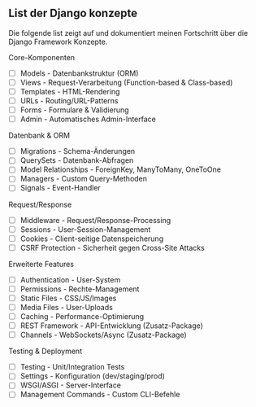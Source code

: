 ## List der Django konzepte

Die folgende list zeigt auf und dokumentiert meinen Fortschritt über die Django Framework Konzepte.

Core-Komponenten

- [ ] Models - Datenbankstruktur (ORM)
- [ ] Views - Request-Verarbeitung (Function-based & Class-based)
- [ ] Templates - HTML-Rendering
- [ ] URLs - Routing/URL-Patterns
- [ ] Forms - Formulare & Validierung
- [ ] Admin - Automatisches Admin-Interface

Datenbank & ORM

- [ ] Migrations - Schema-Änderungen
- [ ] QuerySets - Datenbank-Abfragen
- [ ] Model Relationships - ForeignKey, ManyToMany, OneToOne
- [ ] Managers - Custom Query-Methoden
- [ ] Signals - Event-Handler

Request/Response

- [ ] Middleware - Request/Response-Processing
- [ ] Sessions - User-Session-Management
- [ ] Cookies - Client-seitige Datenspeicherung
- [ ] CSRF Protection - Sicherheit gegen Cross-Site Attacks

Erweiterte Features

- [ ] Authentication - User-System
- [ ] Permissions - Rechte-Management
- [ ] Static Files - CSS/JS/Images
- [ ] Media Files - User-Uploads
- [ ] Caching - Performance-Optimierung
- [ ] REST Framework - API-Entwicklung (Zusatz-Package)
- [ ] Channels - WebSockets/Async (Zusatz-Package)

Testing & Deployment

- [ ] Testing - Unit/Integration Tests
- [ ] Settings - Konfiguration (dev/staging/prod)
- [ ] WSGI/ASGI - Server-Interface
- [ ] Management Commands - Custom CLI-Befehle